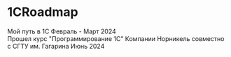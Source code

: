# 1CRoadmap
Мой путь в 1C
Февраль - Март 2024<br />
Прошел курс "Программирование 1С" Компании Норникель совместно с СГТУ им. Гагарина
Июнь 2024
